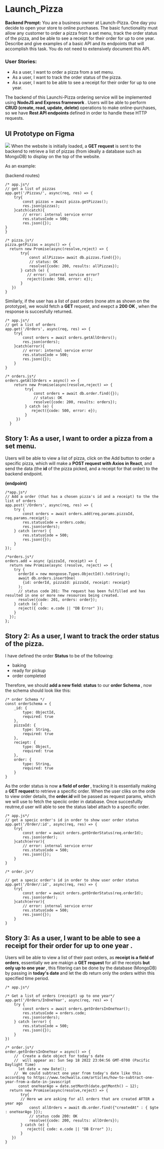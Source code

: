 # Launch_Pizza

**Backend Prompt:** 
You are a business owner at Launch-Pizza. One day you decide to open your store to online purchases. The basic functionality must allow any customer to order a pizza from a set menu, track the order status of the pizza, and be able to see a receipt for their order for up to one year. Describe and give examples of a basic API and its endpoints that will accomplish this task. You do not need to extensively document this API.

<h3>User Stories:</h3> 
<ul>
<li>As a user, I want to order a pizza from a set menu. </li>
<li>As a user, I want to  track the order status of the pizza. </li>
<li>As a user, I want to be able to see a receipt for their order for up to one year.</li>
</ul>

The backend of this Launchi-Pizza ordering service will be implemented using  <strong>NodeJS and Express framework  </strong>. Users will be able to perform  <strong>CRUD (create, read, update, delete) </strong>operations to make online-purchases, so we have  <strong> Rest API endpoints  </strong> defined in order to handle these HTTP requests.


<h2> UI Prototype on Figma </h2> 
<img src="https://github.com/amy34268/Launch_Pizza/blob/main/Pizza%20UI.png">
When the website is initially loaded, a <strong>GET request</strong> is sent to the backend to retrieve a list of pizzas (from ideally a database such as MongoDB)  to display on the top of the website. 

As an example: 

(backend routes)

```
/* app.js*/
// get a list of pizzas
app.get('/Pizzas/', async(req, res) => {
	try{	
	    const pizzas = await pizza.getPizzas();
	    res.json(pizzas);
	}catch(catch){
 	    // error: internal service error 
	    res.statusCode = 500;
	    res.json({});
}
}

```

```
/* pizza.js*/
pizza.getPizzas = async() => {
  return new Promise(async(resolve,reject) => {
       try{
           const allPizzas= await db.pizzas.find({});
           // status: OK            
           resolve({code: 200, results: allPizzas});
       } catch (e) {
          // error: internal service error?          
          reject({code: 500, error: e});
       }
   })
}
```
Similarly, if the user has a list of past orders (none atm as shown on the prototype), we would fetch a <strong> GET </strong> request, and exepct a <strong> 200 OK </strong>, when the response is succesfully returned.

```
/* app.js*/
// get a list of orders
app.get('/Orders', async(req, res) => {
	try{	
	    const orders = await orders.getAllOrders();
	    res.json(orders);
	}catch(error){
 	    // error: internal service error 
	    res.statusCode = 500;
	    res.json({});
	}
}

```

```
/* orders.js*/
orders.getAllOrders = async() => {
    return new Promise(async(resolve,reject) => {
         try{
             const orders = await db.order.find({});
             // status: OK            
             resolve({code: 200, results: orders});
         } catch (e) {         
            reject({code: 500, error: e});
         }
     })
  }
``` 


<h2> Story 1: As a user, I want to order a pizza from a set menu. </h2> 
Users will be able to view a list of pizza, click on the Add button to order a specific pizza, which will make a <strong>POST request with Axios in React</strong>, and send the data (the <strong>id</strong> of the pizza picked, and a receipt for that order) to the backend endpoint. 

<strong> (endpoint) </strong>

```	
/*app.js*/
// Add a order (that has a chosen pizza's id and a receipt) to the the list of orders
app.post('/Orders', async(req, res) => {
    try {
        const orders = await orders.add(req.params.pizzaId, req.params.receipt);
        res.statusCode = orders.code;
        res.json(orders);
    } catch (error) {
        res.statusCode = 500;
        res.json({});
    }
});
```

```
/*orders.js*/
orders.add = async (pizzaId, receipt) => {
  return new Promise(async (resolve, reject) => {
    try {
      orderId = new mongoose.Types.ObjectId().toString();
      await db.orders.insertOne(
	    {id: orderId, pizzaId: pizzaId, receipt: receipt}
      ); 
      // status code 201: The request has been fulfilled and has resulted in one or more new resources being created. 
      resolve({code: 201, orders: order});
    } catch (e) {
      reject({ code: e.code || "DB Error" });
    }
  });
};
```

<h2>Story 2: As a user, I want to  track the order status of the pizza.</h2>

I have defined the order <strong> Status</strong> to be of the following: 
<ul> 
  <li>baking</li>
  <li>ready for pickup</li>
  <li> order completed </li>
</ul>
Therefore, we should <strong>add a new field: status</strong> to our <strong> order Schema </strong>, now the schema should look like this: 

```
/* order Schema */
const orderSchema = {
    _id: {
        type: ObjectId,
        required: true
    },
    pizzaId: {
        type: String,
        required: true
    },
    reciept: {
        type: Object,
        required: true
    },
    order: {
        type: String,
        required: true
    }
}
```
As the order status is now <strong> a field of order </strong>, tracking it is essentially making a <strong> GET request </strong> to retrieve a specific order. When the user cliks on the orde to view order details, the <strong> order.id </strong> will be passed as request params, which we will use to fetch the speciic order in database. Once succesfullly reutrne,d user will able to see the status label attach to a specific order. 


```
/* app.js*/
// get a specic order's id in order to show user order status 
app.get('/Order/:id', async(req, res) => {
	try{	
	    const order = await orders.getOrderStatus(req.orderId);
	    res.json(order);
	}catch(error){
 	    // error: internal service error 
	    res.statusCode = 500;
	    res.json({});
	}
}

```

```
/* order.js*/

// get a specic order's id in order to show user order status 
app.get('/Order/:id', async(req, res) => {
	try{	
	    const order = await orders.getOrderStatus(req.orderId);
	    res.json(order);
	}catch(error){
 	    // error: internal service error 
	    res.statusCode = 500;
	    res.json({});
	}
}

```
	

<h2> Story 3: As a user, I want to be able to see a <strong> receipt </strong> for their order for <strong> up to one year </strong>. </h2>
Users will be able to view a list of their past orders, as <strong> receipt is a field of orders</strong>, essentially we are makign a  <strong>GET request</strong> for all the receipts <strong> but only up to one year </strong>, this flitering can be done by the database (MongoDB) by passing in <strong> today's date </strong> and let the db return only the orders within this specified time period.


```
/* app.js*/

/* Get a list of orders (receipt) up to one year*/
app.get('/Orders/InOneYear', async(req, res) => {
    try {
        const orders = await orders.getOrdersInOneYear();
        res.statusCode = orders.code;
        res.json(orders);
    } catch (error) {
        res.statusCode = 500;
        res.json({});
    }
})
```

```
/* order.js*/
order.getOrdersInOneYear = async() => {
	//  Create a date object for today's date
	//  will appear as: Sun Sep 18 2022 23:04:56 GMT-0700 (Pacific Daylight Time)
	  let date = new Date(); 
	//  We could subtract one year from today's date like this according to https://www.techwalla.com/articles/how-to-subtract-one-year-from-a-date-in-javascript
	  const oneYearAgo = date.setMonth(date.getMonth() – 12);
  return new Promise(async(resolve,reject) => {
       try{
	   // Here we are asking for all orders that are created AFTER a year ago
           const allOrders = await db.order.find({"createdAt" : { $gte : oneYearAgo }});
           // status code 200: OK            
           resolve({code: 200, results: allOrders});
       } catch (e) {
          reject({ code: e.code || "DB Error" });
       }
   })
}
```


